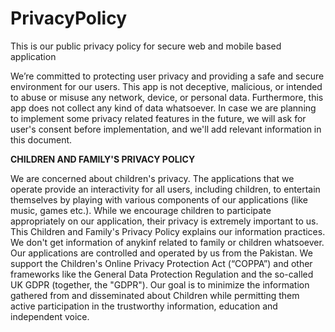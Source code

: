 # PrivacyPolicy
This is our public privacy policy for secure web and mobile based application

We’re committed to protecting user privacy and providing a safe and secure environment for our users. This app is not deceptive, malicious, or intended to abuse or misuse any network, device, or personal data.
Furthermore, this app does not collect any kind of data whatsoever.
In case we are planning to implement some privacy related features in the future, we will ask for user's consent before implementation, and we'll add relevant information in this document.

**CHILDREN AND FAMILY'S PRIVACY POLICY**

We are concerned about children's privacy. The applications that we operate provide an interactivity for all users, including children, to entertain themselves by playing with various components of our applications (like music, games etc.). While we encourage children to participate appropriately on our application, their privacy is extremely important to us. This Children and Family's Privacy Policy explains our information practices. We don't get information of anykinf related to family or children whatsoever. 
Our applications are controlled and operated by us from the Pakistan. We support the Children's Online Privacy Protection Act (“COPPA”) and other frameworks like the General Data Protection Regulation and the so-called UK GDPR (together, the "GDPR"). Our goal is to minimize the information gathered from and disseminated about Children while permitting them active participation in the trustworthy information, education and independent voice.
